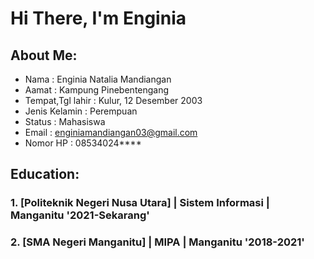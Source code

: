  # Hi There, I'm Enginia
 
 ## About Me:
 - Nama              : Enginia Natalia Mandiangan
 - Aamat             : Kampung Pinebentengang
 - Tempat,Tgl lahir  : Kulur, 12 Desember 2003
 - Jenis Kelamin     : Perempuan
 - Status            : Mahasiswa
 - Email             : enginiamandiangan03@gmail.com
 - Nomor HP          : 08534024****
 
 ## Education:
 
 ### 1. [Politeknik Negeri Nusa Utara] | Sistem Informasi | Manganitu '2021-Sekarang'
 
 ### 2. [SMA Negeri Manganitu] | MIPA | Manganitu '2018-2021'
 
 
 <br />
 <br />
